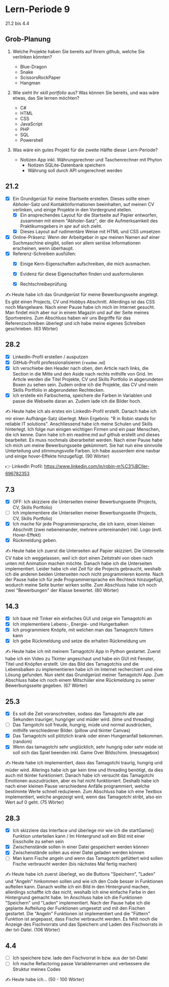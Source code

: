 # Lern-Periode 9

21.2 bis 4.4

## Grob-Planung

1. Welche Projekte haben Sie bereits auf Ihrem github, welche Sie verlinken könnten?
   - Blue-Dragon
   - Snake
   - ScissorsRockPaper
   - Hangman

2. Wie sieht Ihr *skill portfolio* aus? Was können Sie bereits, und was wäre etwas, das Sie lernen möchten?
   - C#
   - HTML
   - CSS
   - JavaScript
   - PHP
   - SQL
   - Powershell

3. Was wäre ein gutes Projekt für die zweite Hälfte dieser Lern-Periode?
   - Notizen App inkl. Währungsrechner und Taschenrechner mit Phyton
     - Notizen SQLite-Datenbank speichern
     - Währung soll durch API umgerechnet werden

## 21.2

- [x] Ein Grundgerüst für meine Startseite erstellen. Dieses sollte einen Abholer-Satz und Kontaktinformationen beeinhalten, auf meinen CV verlinken, und einige Projekte in den Vordergrund stellen.
  - [x] Ein ansprechendes Layout für die Startseite auf Papier entworfen, zusammen mit einem "Abholer-Satz", der die Aufmerksamkeit des Praktikumsgebers *in spe* auf sich zieht.
  - [x] Dieses Layout auf rudimentäre Weise mit HTML und CSS umsetzen

- [x] Online-Präsenz: Wenn der Arbeitgeber *in spe* meinen Namen auf einer Suchmaschine eingibt, sollen vor allem seriöse Informationen erscheinen, wenn überhaupt. 
- [x] Referenz-Schreiben ausfüllen:
  - [x] Einige Kern-Eigenschaften aufschreiben, die mich ausmachen.
  - [x] Evidenz für diese Eigenschaften finden und ausformulieren
  - [x] Rechtschreibeprüfung


✍️ Heute habe ich das Grundgerüst für meine Bewerbungsseite angelegt. Es gibt einen Projects, CV und Hobbys Abschnitt. Allerdings ist das CSS noch Mangelware. Nach einer Pause habe ich mich im Internet gesucht. Man findet mich aber nur in einem Magazin und auf der Seite meines Sportvereins. Zum Abschluss haben wir uns Begriffe für das Referenzschreiben überlegt und ich habe meine eigenes Schreiben geschrieben. (63 Wörter)

## 28.2

- [x] LinkedIn-Profil erstellen / ausputzen
- [x] GitHub-Profil professionalisieren (`readme.md`)
- [x] Ich verschiebe den Header nach oben, den Article nach links, die Section in die Mitte und den Aside nach rechts mithilfe von Grid. Im Article werden die Titel Projekte, CV und Skills Portfolio in abgerundeten Boxen zu sehen sein. Zudem ordne ich die Projekte, das CV und mein Skills Portfolio in abgerundeten Rechtecken.
- [x] Ich erstelle ein Farbschema, speichere die Farben in Variablen und passe die Webseite daran an. Zudem lade ich die Bilder hoch.

✍️ Heute habe ich als erstes ein LinkedIn-Profil erstellt. Danach habe ich mir einen Aufhänge-Satz überlegt. Mein Ergebnis: "R in Robin stands for reliable IT solutions". Anschliessend habe ich meine Schulen und Skills hinterlegt. Ich folge nun einigen wichtigen Firmen und ein paar Menschen, die ich kenne. Dann habe ich ein readme.md auf github erstellt und dieses bearbeitet. Es muss nochmals überarbeitet werden. Nach einer Pause habe ich mich um meine Bewerbungsseite gekümmert. Sie hat nun eine sinnvolle Unterteilung und stimmungsvolle Farben. Ich habe ausserdem eine navbar und einige hover-Effekte hinzugefügt. (90 Wörter)

👉 LinkedIn Profil: https://www.linkedin.com/in/robin-m%C3%BCller-696782353

## 7.3

- [x] OFF: Ich skizziere die Unterseiten meiner Bewerbungsseite (Projects, CV, Skills Portfolio)
- [ ] Ich implementiere die Unterseiten meiner Bewerbungsseite (Projects, CV, Skills Portfolio)
- [x] Ich mache für jede Programmiersprache, die ich kann, einen kleinen Abschnitt (zwei nebeneinander, mehrere untereinander) inkl. Logo (evtl. Hover-Effekt)
- [x] Rückmeldung geben.

✍️ Heute habe ich zuerst die Unterseiten auf Papier skizziert. Die Unterseite CV habe ich weggelassen, weil ich dort einen Zeitstrahl von oben nach unten mit Animation machen möchte. Danach habe ich die Unterseiten implementiert. Leider habe ich viel Zeit für die Projects gebraucht, weshalb ich die anderen beiden Unterseiten noch nicht programmieren konnte. Nach der Pause habe ich für jede Programmiersprache ein Rechteck hinzugefügt, wodurch meine Seite bunter wirken sollte. Zum Abschluss habe ich noch zwei "Bewerbungen" der Klasse bewertet. (80 Wörter)

## 14.3

- [x] Ich baue mit Tinker ein einfaches GUI und zeige ein Tamagotchi an
- [x] Ich implementiere Lebens-, Energie- und Hungerbalken
- [x] Ich programmiere Knöpfe, mit welchen man das Tamagotchi füttern kann
- [x] Ich gebe Rückmeldung und setze die erhalten Rückmeldung um

✍️ Heute habe ich mit meinem Tamagotchi App in Python gestartet. Zuerst habe ich ein Video zu Tkinter angeschaut und habe ein GUI mit Fenster, Titel und Knöpfen erstellt. Um das Bild des Tamagotchis und die Lebensbalken zu implementieren habe ich im Internet recherchiert und eine Lösung gefunden. Nun steht das Grundgerüst meiner Tamagotchi App. Zum Abschluss habe ich noch einem Mitschüler eine Rückmeldung zu seiner Bewerbungsseite gegeben. (67 Wörter)

## 25.3

- [x] Es soll die Zeit voranschreiten, sodass das Tamagotchi alle par Sekunden trauriger, hungriger und müder wird. (time und threading)
- [ ] Das Tamgotchi soll freude, hungrig, müde und normal ausdrücken, mithilfe verschiedener Bilder. (pillow und tkinter Canvas)
- [x] Das Tamagotchi soll plötzlich krank oder einen Hungeranfall bekommen. (random)
- [x] Wenn das tamagotchi sehr unglücklich, sehr hungrig oder sehr müde ist soll sich das Spiel beenden inkl. Game Over Bildschirm. (messagebox)

✍️ Heute habe ich implementiert, dass das Tamagotchi traurig, hungrig und müder wird. Allerings habe ich gar kein time und threading benötigt, da dies auch mit tkinter funktioniert. Danach habe ich versucht das Tamagotchi Emotionen auszudrücken, aber es hat nicht funktioniert. Deshalb habe ich nach einer kleinen Pause verschiedene Anfälle programmiert, welche bestimmte Werte schnell reduzieren. Zum Abschluss habe ich eine Textbox implementiert, welche angezeigt wird, wenn das Tamagotchi stribt, also ein Wert auf 0 geht. (75 Wörter)

## 28.3

- [x] Ich skizziere das Interface und überlege mir wie ich die startGame() Funktion unterteilen kann / Im Hintergrund soll ein Bild mit einer Eisscholle zu sehen sein
- [x] Zwischenstände sollen in einer Datei gespeichert werden können
- [x] Zwischenstände sollen aus einer Datei geladen werden können
- [ ] Man kann Fische angeln und wenn das Tamagotchi gefüttert wird sollen Fische verbraucht werden (bis nächstes Mal fertig machen)

✍️ Heute habe ich zuerst überlegt, wo die Buttons "Speichern", "Laden" und "Angeln" hinkommen sollen und wie ich den Code besser in Funktionen aufteilen kann. Danach wollte ich ein Bild in den Hintergrund machen, allerdings schaffte ich das nicht, weshalb ich eine einfache Farbe in den Hintergrund gemacht habe. Im Anschluss habe ich die Funktionen "Speichern" und "Laden" implementiert. Nach der Pause habe ich die geplante Aufteilung der Funktionen umgesetzt und mit den Fischen gestartet. Die "Angeln" Funktionen ist implementiert und die "Füttern" Funktion ist angepasst, dass Fische verbraucht werden. Es fehlt noch die Anzeige des Fischvorrats und das Speichern und Laden des Fischvorrats in der txt-Datei. (106 Wörter)

## 4.4

- [ ] Ich speichere bzw. lade den Fischvorrat in bzw. aus der txt-Datei
- [ ] Ich mache Refactoring passe Variablennamen und verbessere die Struktur meines Codes

✍️ Heute habe ich... (50 - 100 Wörter)
